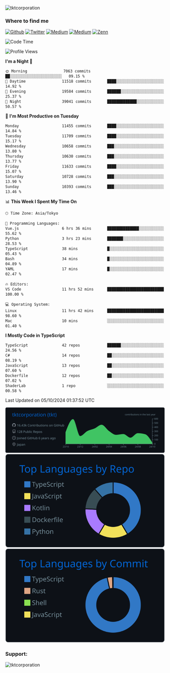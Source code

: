 <p align="left"> <img src="https://komarev.com/ghpvc/?username=tktcorporation&label=Profile%20views&color=0e75b6&style=flat" alt="tktcorporation" /> </p>

<h3>Where to find me</h3>
<p>
<a href="https://github.com/tktcorporation" target="_blank"><img alt="Github" src="https://img.shields.io/badge/GitHub-%2312100E.svg?&style=for-the-badge&logo=Github&logoColor=white" /></a>
<a href="https://twitter.com/tktcorporation" target="_blank"><img alt="Twitter" src="https://img.shields.io/badge/twitter-%231DA1F2.svg?&style=for-the-badge&logo=twitter&logoColor=white" /></a>
<a href="https://www.linkedin.com/in/tktcorporation" target="_blank"><img alt="Medium" src="https://img.shields.io/badge/linkdin-0a66c2.svg?&style=for-the-badge&logo=linkedin&logoColor=white" /></a>
<a href="https://qiita.com/tktcorporation" target="_blank"><img alt="Medium" src="https://img.shields.io/badge/qiita-55C500.svg?&style=for-the-badge&logo=qiita&logoColor=white" /></a>
<a href="https://zenn.dev/tktcorporation" target="_blank"><img alt="Zenn" src="https://img.shields.io/badge/Zenn-3EA8FF.svg?&style=for-the-badge&logo=Zenn&logoColor=white" /></a>
</p>
  
<!--START_SECTION:waka-->
![Code Time](http://img.shields.io/badge/Code%20Time-1%2C783%20hrs%2053%20mins-blue)

![Profile Views](http://img.shields.io/badge/Profile%20Views-0-blue)

**I'm a Night 🦉** 

```text
🌞 Morning                7063 commits        ██░░░░░░░░░░░░░░░░░░░░░░░   09.15 % 
🌆 Daytime                11518 commits       ████░░░░░░░░░░░░░░░░░░░░░   14.92 % 
🌃 Evening                19584 commits       ██████░░░░░░░░░░░░░░░░░░░   25.37 % 
🌙 Night                  39041 commits       █████████████░░░░░░░░░░░░   50.57 % 
```
📅 **I'm Most Productive on Tuesday** 

```text
Monday                   11455 commits       ████░░░░░░░░░░░░░░░░░░░░░   14.84 % 
Tuesday                  11709 commits       ████░░░░░░░░░░░░░░░░░░░░░   15.17 % 
Wednesday                10658 commits       ███░░░░░░░░░░░░░░░░░░░░░░   13.80 % 
Thursday                 10630 commits       ███░░░░░░░░░░░░░░░░░░░░░░   13.77 % 
Friday                   11633 commits       ████░░░░░░░░░░░░░░░░░░░░░   15.07 % 
Saturday                 10728 commits       ███░░░░░░░░░░░░░░░░░░░░░░   13.90 % 
Sunday                   10393 commits       ███░░░░░░░░░░░░░░░░░░░░░░   13.46 % 
```


📊 **This Week I Spent My Time On** 

```text
🕑︎ Time Zone: Asia/Tokyo

💬 Programming Languages: 
Vue.js                   6 hrs 36 mins       ██████████████░░░░░░░░░░░   55.62 % 
Python                   3 hrs 23 mins       ███████░░░░░░░░░░░░░░░░░░   28.53 % 
TypeScript               38 mins             █░░░░░░░░░░░░░░░░░░░░░░░░   05.43 % 
Bash                     34 mins             █░░░░░░░░░░░░░░░░░░░░░░░░   04.89 % 
YAML                     17 mins             █░░░░░░░░░░░░░░░░░░░░░░░░   02.47 % 

🔥 Editors: 
VS Code                  11 hrs 52 mins      █████████████████████████   100.00 % 

💻 Operating System: 
Linux                    11 hrs 42 mins      █████████████████████████   98.60 % 
Mac                      10 mins             ░░░░░░░░░░░░░░░░░░░░░░░░░   01.40 % 
```

**I Mostly Code in TypeScript** 

```text
TypeScript               42 repos            ██████░░░░░░░░░░░░░░░░░░░   24.56 % 
C#                       14 repos            ██░░░░░░░░░░░░░░░░░░░░░░░   08.19 % 
JavaScript               13 repos            ██░░░░░░░░░░░░░░░░░░░░░░░   07.60 % 
Dockerfile               12 repos            ██░░░░░░░░░░░░░░░░░░░░░░░   07.02 % 
ShaderLab                1 repo              ░░░░░░░░░░░░░░░░░░░░░░░░░   00.58 % 
```




 Last Updated on 05/10/2024 01:37:52 UTC
<!--END_SECTION:waka-->

[![](https://raw.githubusercontent.com/tktcorporation/tktcorporation/master/profile-summary-card-output/github_dark/0-profile-details.svg)](https://github.com/vn7n24fzkq/github-profile-summary-cards)
[![](https://raw.githubusercontent.com/tktcorporation/tktcorporation/master/profile-summary-card-output/github_dark/1-repos-per-language.svg)](https://github.com/vn7n24fzkq/github-profile-summary-cards) [![](https://raw.githubusercontent.com/tktcorporation/tktcorporation/master/profile-summary-card-output/github_dark/2-most-commit-language.svg)](https://github.com/vn7n24fzkq/github-profile-summary-cards)

<h3 align="left">Support:</h3>
<p><a href="https://www.buymeacoffee.com/tktcorporation"> <img align="left" src="https://cdn.buymeacoffee.com/buttons/v2/default-yellow.png" height="50" width="210" alt="tktcorporation" /></a></p><br><br>
